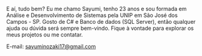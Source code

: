 E aí, tudo bem? 
Eu me chamo Sayumi, tenho 23 anos e sou formada em Análise e Desenvolvimento de Sistemas pela UNIP em São José dos Campos - SP.
Gosto de C# e Banco de dados (SQL Server), então qualquer ajuda ou dúvida será sempre bem-vindo.
Fique à vontade para explorar os meus projetos ou me contatar.

E-mail: sayuminozaki17@gmail.com





<!---
SayumiNozaki/SayumiNozaki is a ✨ special ✨ repository because its `README.md` (this file) appears on your GitHub profile.
You can click the Preview link to take a look at your changes.
--->
